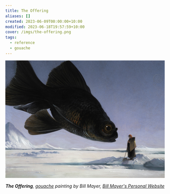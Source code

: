 ```yaml
---
title: The Offering
aliases: []
created: 2023-06-09T00:00:00+10:00
modified: 2023-06-18T19:57:59+10:00
cover: /imgs/the-offering.png
tags:
  - reference
  - gouache
---
```


![](imgs/the-offering.png)
*<center>**The Offering**, [gouache](gouache.md) painting by Bill Mayer, [Bill Mayer's Personal Website](https://www.thebillmayer.com/)</center>*